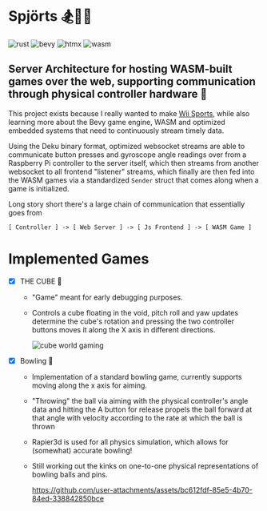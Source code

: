# Spjörts 🏂🎾⛳
![rust](https://img.shields.io/badge/Rust-000000?style=for-the-badge&logo=rust&logoColor=white) 
![bevy](https://img.shields.io/badge/Bevy-232326?style=for-the-badge&logo=bevy&logoColor=white) 
![htmx](https://img.shields.io/badge/%3C/%3E%20htmx-3D72D7?style=for-the-badge&logo=mysl&logoColor=white) 
![wasm](https://img.shields.io/badge/WebAssembly-654FF0?style=for-the-badge&logo=WebAssembly&logoColor=white) 


## Server Architecture for hosting WASM-built games over the web, supporting communication through physical controller hardware 💃


This project exists because I really wanted to make [Wii Sports](https://en.wikipedia.org/wiki/Wii_Sports), while also learning more about the Bevy game engine, WASM and optimized embedded systems that need to continuously stream timely data. 

Using the Deku binary format, optimized websocket streams are able to communicate button presses and gyroscope angle readings over from a Raspberry Pi controller to the server itself, which then streams from another websocket to all frontend "listener" streams, which finally are then fed into the WASM games via a standardized `Sender` struct that comes along when a game is initialized.

Long story short there's a large chain of communication that essentially goes from 

`[ Controller ] -> [ Web Server ] -> [ Js Frontend ] -> [ WASM Game ]`

# Implemented Games
- [x] THE CUBE 🧊
  * "Game" meant for early debugging purposes.
  * Controls a cube floating in the void, pitch roll and yaw updates determine the cube's rotation and pressing the two controller buttons moves it along the X axis in different directions.

    ![cube world gaming](https://github.com/user-attachments/assets/86f86865-55c0-4a04-b40d-34314352b6b0)

- [x] Bowling 🎳
  * Implementation of a standard bowling game, currently supports moving along the x axis for aiming.
  * "Throwing" the ball via aiming with the physical controller's angle data and hitting the A button for release propels the ball forward at that angle with velocity according to the rate at which the ball is thrown
  * Rapier3d is used for all physics simulation, which allows for (somewhat) accurate bowling!
  * Still working out the kinks on one-to-one physical representations of bowling balls and pins.
    
    https://github.com/user-attachments/assets/bc612fdf-85e5-4b70-84ed-338842850bce
